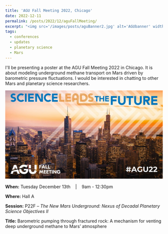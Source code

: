 ```yaml
---
title: 'AGU Fall Meeting 2022, Chicago'
date: 2022-12-11
permalink: /posts/2022/12/aguFallMeeting/
excerpt: "<img src='/images/posts/aguBanner2.jpg' alt='AGUbanner' width='300'>"
tags:
  - conferences 
  - updates 
  - planetary science
  - Mars
---
```


I'll be presenting a poster at the AGU Fall Meeting 2022 in Chicago. It is about modeling underground methane transport on Mars driven by barometric pressure fluctuations. I would be interested in chatting to other Mars and planetary science researchers.  

![AGUbanner](/images/posts/aguBanner2.jpg)

**When:** Tuesday December 13th &nbsp;&nbsp; \| &nbsp;&nbsp; 9am - 12:30pm

**Where:** Hall A

**Session:** P22F – *The New Mars Underground: Nexus of Decadal Planetary Science Objectives II*

**Title:** Barometric pumping through fractured rock: A mechanism for venting deep underground methane to Mars’ atmosphere


